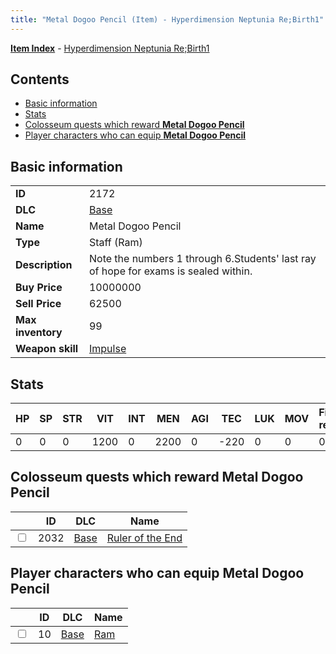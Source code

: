 ```yaml
---
title: "Metal Dogoo Pencil (Item) - Hyperdimension Neptunia Re;Birth1"
---
```


[**Item Index**](/neptunia/rb1/item/index.html) - [Hyperdimension Neptunia Re;Birth1](/neptunia/rb1)

## Contents

- [Basic information](#basic-information)
- [Stats](#stats)
- [Colosseum quests which reward **Metal Dogoo Pencil**](#colosseum-quests-which-reward-metal-dogoo-pencil)
- [Player characters who can equip **Metal Dogoo Pencil**](#player-characters-who-can-equip-metal-dogoo-pencil)

## Basic information

|   |   |
| -- | -- |
| **ID** | 2172 |
| **DLC** | [Base](/neptunia/rb1/dlc/1-base.html) |
| **Name** | Metal Dogoo Pencil |
| **Type** | Staff (Ram) |
| **Description** | Note the numbers 1 through 6.Students' last ray of hope for exams is sealed within. |
| **Buy Price** | 10000000 |
| **Sell Price** | 62500 |
| **Max inventory** | 99 |
| **Weapon skill** | [Impulse](/neptunia/rb1/skill/1-1802-impulse.html) |

## Stats

| HP | SP | STR | VIT | INT | MEN | AGI | TEC | LUK | MOV | Fire res. | Ice res. | Wind res. | Lightning res. |
| -- | -- | --- | --- | --- | --- | --- | --- | --- | --- | --------- | -------- | --------- | -------------- |
| 0 | 0 | 0 | 1200 | 0 | 2200 | 0 | -220 | 0 | 0 | 0 | 0 | 0 | 0 |

## Colosseum quests which reward **Metal Dogoo Pencil**

|    | ID | DLC | Name |
| -- | -- | --- | ---- |
| <input type="checkbox" id="rb1-colosseum-1-2032" class="trackbox" /> | 2032 | [Base](/neptunia/rb1/dlc/1-base.html) | [Ruler of the End](/neptunia/rb1/colosseum/1-2032-ruler-of-the-end.html) |

## Player characters who can equip **Metal Dogoo Pencil**

|    | ID | DLC | Name |
| -- | -- | --- | ---- |
| <input type="checkbox" id="rb1-player-1-10" class="trackbox" /> | 10 | [Base](/neptunia/rb1/dlc/1-base.html) | [Ram](/neptunia/rb1/player/1-10-ram.html) |
